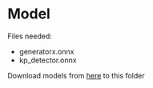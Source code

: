 # Model


Files needed:
* generatorx.onnx
* kp_detector.onnx

Download models from [here](https://drive.google.com/open?id=1jn6cKJF5_6Htkf-owOBHs-w8OJiVMAPl) to this folder

